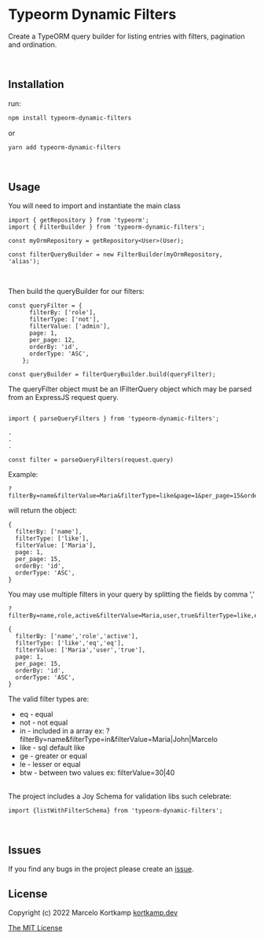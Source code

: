 # Typeorm Dynamic Filters

Create a TypeORM query builder for listing entries with filters, pagination and ordination. 

<br>

## Installation

run:
```bash
npm install typeorm-dynamic-filters
```

or 

```bash
yarn add typeorm-dynamic-filters
```
<br>

## Usage

You will need to import and instantiate the main class 



```
import { getRepository } from 'typeorm';
import { FilterBuilder } from 'typeorm-dynamic-filters';

const myOrmRepository = getRepository<User>(User);

const filterQueryBuilder = new FilterBuilder(myOrmRepository, 'alias');
```
<br>

Then build the queryBuilder for our filters:
```
const queryFilter = {
      filterBy: ['role'],
      filterType: ['not'],
      filterValue: ['admin'],
      page: 1,
      per_page: 12,
      orderBy: 'id',
      orderType: 'ASC',
    };

const queryBuilder = filterQueryBuilder.build(queryFilter);

```

The queryFilter object must be an IFilterQuery object which may be parsed from an ExpressJS request query.

```

import { parseQueryFilters } from 'typeorm-dynamic-filters';

.
.
.

const filter = parseQueryFilters(request.query)

```

Example: 

```
?filterBy=name&filterValue=Maria&filterType=like&page=1&per_page=15&orderBy=id&orderType=ASC

```

will return the object:

```
{
  filterBy: ['name'],
  filterType: ['like'],
  filterValue: ['Maria'],
  page: 1,
  per_page: 15,
  orderBy: 'id',
  orderType: 'ASC',
}

```

You may use multiple filters in your query by splitting the fields by comma ','

```
?filterBy=name,role,active&filterValue=Maria,user,true&filterType=like,eq,eq

{
  filterBy: ['name','role','active'],
  filterType: ['like','eq','eq'],
  filterValue: ['Maria','user','true'],
  page: 1,
  per_page: 15,
  orderBy: 'id',
  orderType: 'ASC',
}

```

The valid filter types are: 

* eq - equal
* not - not equal
* in - included in a array ex: ?filterBy=name&filterType=in&filterValue=Maria|John|Marcelo
* like - sql default like
* ge - greater or equal
* le - lesser or equal
* btw - between two values ex: filterValue=30|40

<br>
The project includes a Joy Schema for validation libs such celebrate:

```
import {listWithFilterSchema} from 'typeorm-dynamic-filters';

```

<br>

## Issues


If you find any bugs in the project please create an [issue](https://github.com/kortkamp/typeorm-dynamic-filters/issues).
<br>


## License

Copyright (c) 2022 Marcelo Kortkamp [kortkamp.dev](https://kortkamp.dev)

[The MIT License](https://github.com/kortkamp/typeorm-dynamic-filters/blob/main/LICENSE)
